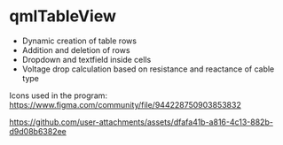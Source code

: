 # qmlTableView

- Dynamic creation of table rows
- Addition and deletion of rows
- Dropdown and textfield inside cells
- Voltage drop calculation based on resistance and reactance of cable type

Icons used in the program: https://www.figma.com/community/file/944228750903853832

https://github.com/user-attachments/assets/dfafa41b-a816-4c13-882b-d9d08b6382ee